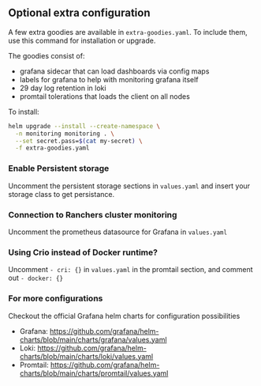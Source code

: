 Optional extra configuration
----------------------------
A few extra goodies are available in `extra-goodies.yaml`.
To include them, use this command for installation or upgrade.

The goodies consist of:

- grafana sidecar that can load dashboards via config maps
- labels for grafana to help with monitoring grafana itself
- 29 day log retention in loki
- promtail tolerations that loads the client on all nodes

To install:

```bash
helm upgrade --install --create-namespace \
  -n monitoring monitoring . \
  --set secret.pass=$(cat my-secret) \
  -f extra-goodies.yaml
```

### Enable Persistent storage
Uncomment the persistent storage sections in `values.yaml` and insert your storage class to get persistance.

### Connection to Ranchers cluster monitoring
Uncomment the prometheus datasource for Grafana in `values.yaml`

### Using Crio instead of Docker runtime?
Uncomment `- cri: {}` in `values.yaml` in the promtail section, and comment out `- docker: {}`


### For more configurations

Checkout the official Grafana helm charts for configuration possibilities
- Grafana: https://github.com/grafana/helm-charts/blob/main/charts/grafana/values.yaml
- Loki: https://github.com/grafana/helm-charts/blob/main/charts/loki/values.yaml
- Promtail: https://github.com/grafana/helm-charts/blob/main/charts/promtail/values.yaml
